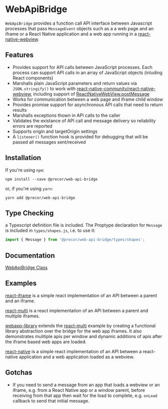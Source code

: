 # WebApiBridge

`WebApiBridge` provides a function call API interface between Javascript processes that pass `MessageEvent` objects such as a a web page and an iframe or a React Native application and
a web app running in a [react-native-webview](https://github.com/react-native-community/react-native-webview).

## Features

- Provides support for API calls between JavaScript processes. Each process can support API calls in an array of JavaScript objects (inluding React components)
- Marshalls plain JavaScript parameters and return values via `JSON.stringify()` to work with [react-native-community/react-native-webview](https://github.com/react-native-community/react-native-webview), including support of [ReactNativeWebView.postMessage](https://github.com/react-native-community/react-native-webview/blob/cdbfc19cd20a0d96c9cbd13fcb8a32fcde77943b/docs/Guide.md#the-windowreactnativewebviewpostmessage-method-and-onmessage-prop)
- Works for communication between a web page and iframe child window
- Provides promise support for asynchronous API calls that need to return results
- Marshalls exceptions thown in API calls to the caller
- Validates the existance of API call and message delivery so reliability errors are reported
- Supports origin and targetOrigin settings
- A `listener()` function hook is provided for debugging that will be passed all messages sent/received

## Installation

If you're using `npm`:

```console
npm install --save @precor/web-api-bridge
```

or, if you're using `yarn`:

```console
yarn add @precor/web-api-bridge
```

## Type Checking

a Typescript definition file is included. The Proptype declaration for `Message` is included in `types/shapes.js`, i.e. to use it:

```javascript
import { Message } from '@precor/web-api-bridge/types/shapes';
```

## Documentation

[WebApiBridge Class](https://precor.github.io/web-api-bridge/docs/WEBAPIBRIDGE.html)

## Examples

[react-iframe](https://precor.github.io/web-api-bridge/examples/react-iframe/DEMO.html) is a simple react implementation of an API between a parent and an iframe.

[react-multi](https://precor.github.io/web-api-bridge/examples/react-multi/DEMO.html) is a react implementation of an API between a parent and multiple iframes.

[webapp-library](https://precor.github.io/web-api-bridge/examples/webapp-library/DEMO.html) extends the [react-multi](https://precor.github.io/web-api-bridge/examples/react-multi/DEMO.html) example by creating a functional library abstraction over the bridge for the web app iframes. It also demonstrates mulitiple apis per window and dynamic additions of apis after the iframe based web apps are loaded.

[react-native](https://github.com/precor/web-api-bridge/tree/master/examples/react-native) is a simple react implementation of an API between a react-native application and a web application loaded as a webview.

## Gotchas

- If you need to send a message from an app that loads a webview or an iframe, e.g. from a React Native app or a window parent, before receiving from that app then wait for the load to complete, e.g. `onLoad` callback to send that initial message.
